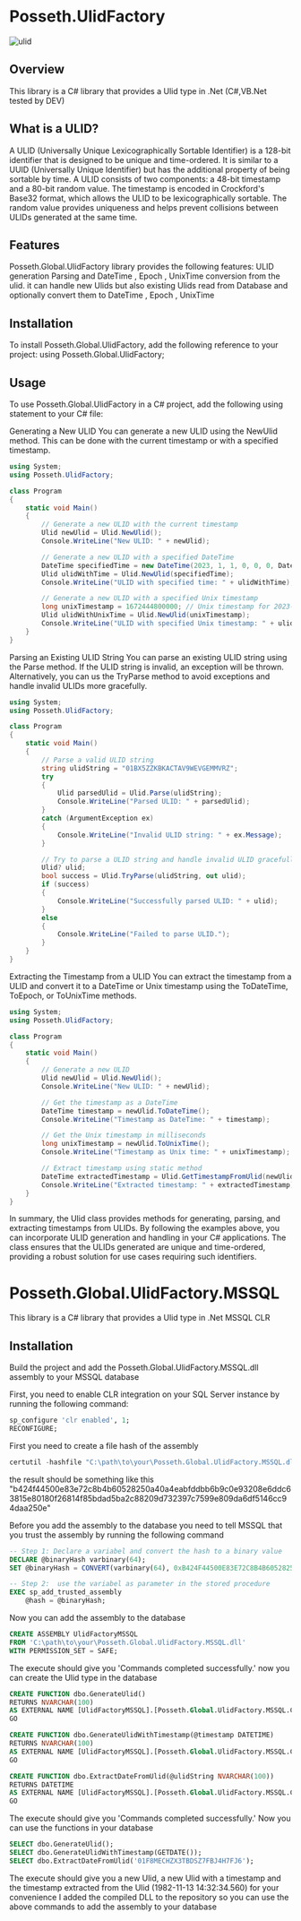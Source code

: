 # Posseth.UlidFactory
![ulid](assets/ulid.png)
## Overview
This library is a C# library that provides a Ulid type in .Net 
(C#,VB.Net tested by DEV)

## What is a ULID?
A ULID (Universally Unique Lexicographically Sortable Identifier) is a 128-bit identifier that is designed to be unique and time-ordered.
It is similar to a UUID (Universally Unique Identifier) but has the additional property of being sortable by time.
A ULID consists of two components: a 48-bit timestamp and a 80-bit random value.
The timestamp is encoded in Crockford's Base32 format, which allows the ULID to be lexicographically sortable.
The random value provides uniqueness and helps prevent collisions between ULIDs generated at the same time.

## Features
Posseth.Global.UlidFactory library provides the following features:
ULID generation Parsing and DateTime , Epoch , UnixTime conversion from the ulid.
it can handle new Ulids but also existing Ulids read from Database and optionally convert them to DateTime , Epoch , UnixTime

## Installation
To install Posseth.Global.UlidFactory, add the following reference to your project:
using Posseth.Global.UlidFactory;

## Usage
To use Posseth.Global.UlidFactory in a C# project, add the following using statement to your C# file:


Generating a New ULID
You can generate a new ULID using the NewUlid method. This can be done with the current timestamp or with a specified timestamp.
```csharp	
using System;
using Posseth.UlidFactory;

class Program
{
    static void Main()
    {
        // Generate a new ULID with the current timestamp
        Ulid newUlid = Ulid.NewUlid();
        Console.WriteLine("New ULID: " + newUlid);

        // Generate a new ULID with a specified DateTime
        DateTime specifiedTime = new DateTime(2023, 1, 1, 0, 0, 0, DateTimeKind.Utc);
        Ulid ulidWithTime = Ulid.NewUlid(specifiedTime);
        Console.WriteLine("ULID with specified time: " + ulidWithTime);

        // Generate a new ULID with a specified Unix timestamp
        long unixTimestamp = 1672444800000; // Unix timestamp for 2023-01-01 00:00:00 UTC
        Ulid ulidWithUnixTime = Ulid.NewUlid(unixTimestamp);
        Console.WriteLine("ULID with specified Unix timestamp: " + ulidWithUnixTime);
    }
}
```
Parsing an Existing ULID String
You can parse an existing ULID string using the Parse method. If the ULID string is invalid, an exception will be thrown.
Alternatively, you can us the TryParse method to avoid exceptions and handle invalid ULIDs more gracefully.
```csharp	
using System;
using Posseth.UlidFactory;

class Program
{
    static void Main()
    {
        // Parse a valid ULID string
        string ulidString = "01BX5ZZKBKACTAV9WEVGEMMVRZ";
        try
        {
            Ulid parsedUlid = Ulid.Parse(ulidString);
            Console.WriteLine("Parsed ULID: " + parsedUlid);
        }
        catch (ArgumentException ex)
        {
            Console.WriteLine("Invalid ULID string: " + ex.Message);
        }

        // Try to parse a ULID string and handle invalid ULID gracefully
        Ulid? ulid;
        bool success = Ulid.TryParse(ulidString, out ulid);
        if (success)
        {
            Console.WriteLine("Successfully parsed ULID: " + ulid);
        }
        else
        {
            Console.WriteLine("Failed to parse ULID.");
        }
    }
}

```
Extracting the Timestamp from a ULID
You can extract the timestamp from a ULID and convert it to a DateTime or Unix timestamp using the ToDateTime, ToEpoch, or ToUnixTime methods.
```csharp	
using System;
using Posseth.UlidFactory;

class Program
{
    static void Main()
    {
        // Generate a new ULID
        Ulid newUlid = Ulid.NewUlid();
        Console.WriteLine("New ULID: " + newUlid);

        // Get the timestamp as a DateTime
        DateTime timestamp = newUlid.ToDateTime();
        Console.WriteLine("Timestamp as DateTime: " + timestamp);

        // Get the Unix timestamp in milliseconds
        long unixTimestamp = newUlid.ToUnixTime();
        Console.WriteLine("Timestamp as Unix time: " + unixTimestamp);

        // Extract timestamp using static method
        DateTime extractedTimestamp = Ulid.GetTimestampFromUlid(newUlid);
        Console.WriteLine("Extracted timestamp: " + extractedTimestamp);
    }
}

```
In summary, the Ulid class provides methods for generating, parsing, and extracting timestamps from ULIDs.
By following the examples above, you can incorporate ULID generation and handling in your C# applications.
The class ensures that the ULIDs generated are unique and time-ordered, providing a robust solution for use cases requiring such identifiers.

# Posseth.Global.UlidFactory.MSSQL
This library is a C# library that provides a Ulid type in .Net MSSQL CLR 

## Installation
Build the project and add the Posseth.Global.UlidFactory.MSSQL.dll assembly to your MSSQL database

First, you need to enable CLR integration on your SQL Server instance by running the following command:
```sql
sp_configure 'clr enabled', 1;
RECONFIGURE;
```
First you need to create a file hash of the assembly
```powershell
certutil -hashfile "C:\path\to\your\Posseth.Global.UlidFactory.MSSQL.dll" SHA512
```
the result should be something like this
"b424f44500e83e72c8b4b60528250a40a4eabfddbb6b9c0e93208e6ddc63815e80180f26814f85bdad5ba2c88209d732397c7599e809da6df5146cc94daa250e"

Before you add the assembly to the database you need to tell MSSQL that you trust the assembly by running the following command
```sql
-- Step 1: Declare a variabel and convert the hash to a binary value
DECLARE @binaryHash varbinary(64);
SET @binaryHash = CONVERT(varbinary(64), 0xB424F44500E83E72C8B4B60528250A40A4EABFDDBB6B9C0E93208E6DDC63815E80180F26814F85BDAD5BA2C88209D732397C7599E809DA6DF5146CC94DAA250E, 1);

-- Step 2:  use the variabel as parameter in the stored procedure
EXEC sp_add_trusted_assembly 
    @hash = @binaryHash;

```
Now you can add the assembly to the database
```sql
CREATE ASSEMBLY UlidFactoryMSSQL
FROM 'C:\path\to\your\Posseth.Global.UlidFactory.MSSQL.dll'
WITH PERMISSION_SET = SAFE;

```
The execute should give you 'Commands completed successfully.'
now you can create the Ulid type in the database
```sql
CREATE FUNCTION dbo.GenerateUlid()
RETURNS NVARCHAR(100)
AS EXTERNAL NAME [UlidFactoryMSSQL].[Posseth.Global.UlidFactory.MSSQL.CLR.UlidFunctionsHelpers].[GenerateUlid];
GO

CREATE FUNCTION dbo.GenerateUlidWithTimestamp(@timestamp DATETIME)
RETURNS NVARCHAR(100)
AS EXTERNAL NAME [UlidFactoryMSSQL].[Posseth.Global.UlidFactory.MSSQL.CLR.UlidFunctionsHelpers].[GenerateUlidWithTimestamp];
GO

CREATE FUNCTION dbo.ExtractDateFromUlid(@ulidString NVARCHAR(100))
RETURNS DATETIME
AS EXTERNAL NAME [UlidFactoryMSSQL].[Posseth.Global.UlidFactory.MSSQL.CLR.UlidFunctionsHelpers].[ExtractDateFromUlid];
GO
```
The execute should give you 'Commands completed successfully.'
Now you can use the functions in your database
```sql
SELECT dbo.GenerateUlid();
SELECT dbo.GenerateUlidWithTimestamp(GETDATE());
SELECT dbo.ExtractDateFromUlid('01F8MECHZX3TBDSZ7FBJ4H7FJ6');
```
The execute should give you a new Ulid, a new Ulid with a timestamp and the timestamp extracted from the Ulid (1982-11-13 14:32:34.560)
for your convenience I added the compiled DLL to the repository so you can use the above commands to add the assembly to your database